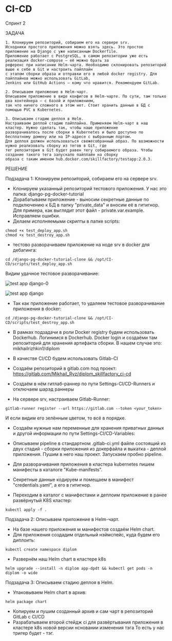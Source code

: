 # CI-CD

Спринт 2

ЗАДАЧА

```
1. Клонируем репозиторий, собираем его на сервере srv.
Исходники простого приложения можно взять здесь. Это простое приложение на Django с уже написанным Dockerfile. 
Приложение работает с PostgreSQL, в самом репозитории уже есть реализация docker-compose — её можно брать за 
референс при написании Helm-чарта. Необходимо склонировать репозиторий выше к себе в Git и настроить пайплайн 
с этапом сборки образа и отправки его в любой docker registry. Для пайплайнов можно использовать GitLab, 
Jenkins или GitHub Actions — кому что нравится. Рекомендуем GitLab.

2. Описываем приложение в Helm-чарт.
Описываем приложение в виде конфигов в Helm-чарте. По сути, там только два контейнера — с базой и приложением, 
так что ничего сложного в этом нет. Стоит хранить данные в БД с помощью PVC в Kubernetes.

3. Описываем стадию деплоя в Helm.
Настраиваем деплой стадию пайплайна. Применяем Helm-чарт в наш кластер. Нужно сделать так, чтобы наше приложение 
разворачивалось после сборки в Kubernetes и было доступно по бесплатному домену или на IP-адресе с выбранным портом.
Для деплоя должен использоваться свежесобранный образ. По возможности нужно реализовать сборку из тегов в Git, где 
тег репозитория в Git будет равен тегу собираемого образа. Чтобы создание такого тега запускало пайплайн на сборку 
образа c таким именем hub.docker.com/skillfactory/testapp:2.0.3.
```

РЕШЕНИЕ

Подзадача 1: Клонируем репозиторий, собираем его на сервере srv.
  - Клонируем указанный репозиторий тестового приложения. У нас это папка: django-pg-docker-tutorial
  - Дорабатываем приложение - выносим секретные данные по подключению к БД в папку "private_data" и вносим её 
  в гитигнор. Для примера, как выглядит этот файл - private.var.example. Исправляем ошибки.
  - Делаем исполняемыми скрипты в папке scripts:
  ```
  chmod +x test_deploy_app.sh
  chmod +x test_destroy_app.sh
  ```
  - тестово разворачиваем приложение на ноде srv в docker для дебагинга:
  ```
  cd /django-pg-docker-tutorial-clone && /opt/CI-CD/scripts/test_deploy_app.sh
  ```
  Видим удачное тестовое разворачивание:

![test app django-0](https://github.com/MikhailRyzhkin/CI-CD/assets/69116076/d8f85c68-7b99-42e7-a6c6-05bd13e3f465)


![test app django](https://github.com/MikhailRyzhkin/CI-CD/assets/69116076/fdd3b6f4-568d-4e72-b841-09f4b8ec85ee)

  - Так как приложение работает, то удаляем тестовое разворачивание приложения в docker:
  ```
  cd /django-pg-docker-tutorial-clone && /opt/CI-CD/scripts/test_destroy_app.sh
  ```

  - В рамках подзадачи в роли Docker registry будем использовать Dockerhub. Логинимся в Dockerhub.
  Docker login и создаёми там репозиторий для хранения артифакта сборки. В нашем случае это:
  mikhailrizhkin1/diplom

  - В качестве CI/CD будем использовать Gitlab-CI
  - Создаём репозиторий в gitlab.com под проект: https://gitlab.com/Mikhail_Ryz/diplom_skillfactory_ci-cd
  - Создаём в нём гитлаб-раннер по пути Settings-CI/CD-Runners и отключаем шарэд раннеры

  - На сервере srv, настраиваем Gitlab-Runner:
  ```
  gitlab-runner register --url https://gitlab.com --token <your_token>
  ```
  И если видим его зелённым цветом, то всё в порядке.

  - Создаём нужные нам переменные для хранения приватных данных и другой информации по пути Settings-CI/CD-Variables:

  - Описываем pipeline в стандартном .gitlab-ci.yml файле состоящий из двух стадий - сборки приложения из докерфайла и выкатка - деплой приложения. Пушим в него наш проект. Запускаем пробно pipeline.
  
  - Для разворачивания приложения в  кластера kubernetes пишем манифесты в каталоге "Kube-manifests".
  - Секретные данные кодируем и помещаем в манифест "credentials.yaml", а его в гитигнор.
  - Переходим в каталог с манифестами и деплоим приложение в ранее развёрнутый K8S кластер:
  ```
  kubectl apply -f .
  ``` 


Подзадача 2: Описываем приложение в Helm-чарт.
  - На базе нашего приложения м манифестов создаём Helm chart.
  - Для приложения создадим отдельный нэймспейс, куда будем его диплоить:
  ```
  kubectl create namespace diplom
  ```
  - Развернём наш Helm chart в кластере k8s
  ```
  helm upgrade --install -n diplom app-dpdt && kubectl get pods -n diplom -o wide 
  ```

Подзадача 3: Описываем стадию деплоя в Helm.
  - Упаковываем Helm chart в архив:
  ```
  helm package chart 
  ```
  - Копируем и пушим созданный архив и сам чарт в репозиторий GitLab c CI/CD
  - Разрабатываем второй стейдж ci для развёртывания приложения в кластере k8s новой версии нсновании изменения тэга
  То есть у нас тригер будет - тэг. 
